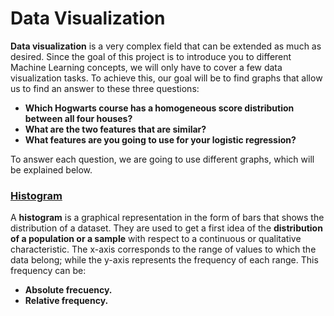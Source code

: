 # Data Visualization
**Data visualization** is a very complex field that can be extended as much as desired. Since the goal of this project is to introduce you to different Machine Learning concepts, we will only have to cover a few data visualization tasks. To achieve this, our goal will be to find graphs that allow us to find an answer to these three questions:

- **Which Hogwarts course has a homogeneous score distribution between all four houses?**
- **What are the two features that are similar?**
- **What features are you going to use for your logistic regression?**

To answer each question, we are going to use different graphs, which will be explained below.

### [Histogram](https://matplotlib.org/stable/api/_as_gen/matplotlib.pyplot.hist.html)
A **histogram** is a graphical representation in the form of bars that shows the distribution of a dataset. They are used to get a first idea of the **distribution of a population or a sample** with respect to a continuous or qualitative characteristic. The x-axis corresponds to the range of values to which the data belong; while the y-axis represents the frequency of each range. This frequency can be:

- **Absolute frecuency.**
- **Relative frequency.**
